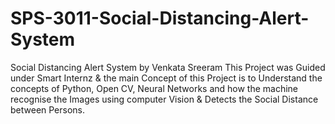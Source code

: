 # SPS-3011-Social-Distancing-Alert-System
Social Distancing Alert System by Venkata Sreeram
This Project was Guided under Smart Internz & the main Concept of this Project is to Understand the concepts of Python, Open CV, Neural Networks and how the machine recognise the Images using computer Vision & Detects the Social Distance between Persons.

